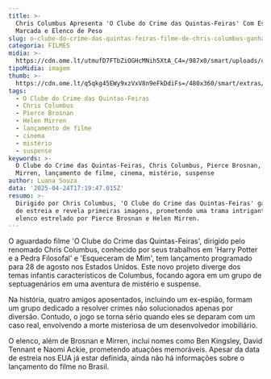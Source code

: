 ```yaml
---
title: >-
  Chris Columbus Apresenta 'O Clube do Crime das Quintas-Feiras' Com Estreia
  Marcada e Elenco de Peso
slug: o-clube-do-crime-das-quintas-feiras-filme-de-chris-columbus-ganha-data-e-fotos
categoria: FILMES
midia: >-
  https://cdn.ome.lt/utmufD7FTbZiOGHcMNih5XtA_C4=/987x0/smart/uploads/conteudo/fotos/OMELETE_CAPA_-_2025-04-24T131603.117.png
tipoMidia: imagem
thumb: >-
  https://cdn.ome.lt/q5qkg45EWy9xzVxV8n9eFkDdiFs=/480x360/smart/extras/conteudos/omelete_THUMB_-_2025-04-24T131616.191.png
tags:
  - O Clube do Crime das Quintas-Feiras
  - Chris Columbus
  - Pierce Brosnan
  - Helen Mirren
  - lançamento de filme
  - cinema
  - mistério
  - suspense
keywords: >-
  O Clube do Crime das Quintas-Feiras, Chris Columbus, Pierce Brosnan, Helen
  Mirren, lançamento de filme, cinema, mistério, suspense
author: Luana Souza
data: '2025-04-24T17:19:47.015Z'
resumo: >-
  Dirigido por Chris Columbus, 'O Clube do Crime das Quintas-Feiras' ganha data
  de estreia e revela primeiras imagens, prometendo uma trama intrigante com
  elenco estrelado por Pierce Brosnan e Helen Mirren.
---
```


O aguardado filme 'O Clube do Crime das Quintas-Feiras', dirigido pelo renomado Chris Columbus, conhecido por seus trabalhos em 'Harry Potter e a Pedra Filosofal' e 'Esqueceram de Mim', tem lançamento programado para 28 de agosto nos Estados Unidos. Este novo projeto diverge dos temas infantis característicos de Columbus, focando agora em um grupo de septuagenários em uma aventura de mistério e suspense.

Na história, quatro amigos aposentados, incluindo um ex-espião, formam um grupo dedicado a resolver crimes não solucionados apenas por diversão. Contudo, o jogo se torna sério quando eles se deparam com um caso real, envolvendo a morte misteriosa de um desenvolvedor imobiliário.

O elenco, além de Brosnan e Mirren, inclui nomes como Ben Kingsley, David Tennant e Naomi Ackie, prometendo atuações memoráveis. Apesar da data de estreia nos EUA já estar definida, ainda não há informações sobre o lançamento do filme no Brasil.
